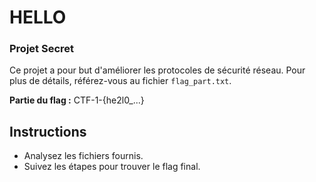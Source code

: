 # HELLO

### Projet Secret

Ce projet a pour but d'améliorer les protocoles de sécurité réseau. Pour plus de détails, référez-vous au fichier `flag_part.txt`.

**Partie du flag :** CTF-1-{he2l0_...}

## Instructions

- Analysez les fichiers fournis.
- Suivez les étapes pour trouver le flag final.

